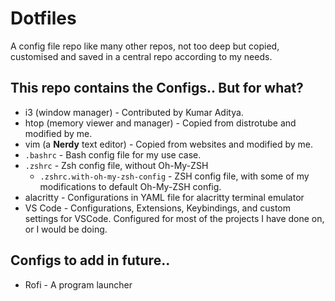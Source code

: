 # Dotfiles

A config file repo like many other repos, not too deep but copied, customised and saved in a central repo according to my needs.

## This repo contains the Configs.. But for what?

- i3 (window manager) - Contributed by Kumar Aditya.
- htop (memory viewer and manager) - Copied from distrotube and modified by me.
- vim (a **Nerdy** text editor) - Copied from websites and modified by me.
- `.bashrc` - Bash config file for my use case.
- `.zshrc` - Zsh config file, without Oh-My-ZSH
  - `.zshrc.with-oh-my-zsh-config` - ZSH config file, with some of my modifications to default Oh-My-ZSH config.
- alacritty - Configurations in YAML file for alacritty terminal emulator
- VS Code - Configurations, Extensions, Keybindings, and custom settings for VSCode. Configured for most of the projects I have done on, or I would be doing.

## Configs to add in future..

- Rofi - A program launcher

